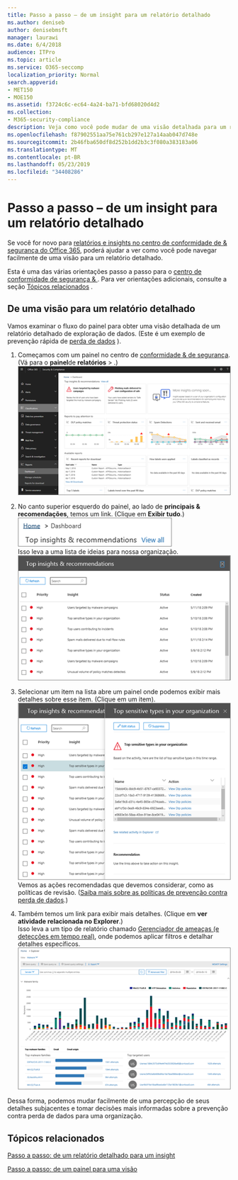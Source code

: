 ```yaml
---
title: Passo a passo – de um insight para um relatório detalhado
ms.author: deniseb
author: denisebmsft
manager: laurawi
ms.date: 6/4/2018
audience: ITPro
ms.topic: article
ms.service: O365-seccomp
localization_priority: Normal
search.appverid:
- MET150
- MOE150
ms.assetid: f3724c6c-ec64-4a24-ba71-bfd68020d4d2
ms.collection:
- M365-security-compliance
description: Veja como você pode mudar de uma visão detalhada para um relatório detalhado no centro &amp; de conformidade de segurança por meio de um exemplo de prevenção de perda de dados.
ms.openlocfilehash: f87902551aa75e761cb297e127a14aab047d748e
ms.sourcegitcommit: 2b46fba650df8d252b1dd2b3c3f080a383183a06
ms.translationtype: MT
ms.contentlocale: pt-BR
ms.lasthandoff: 05/23/2019
ms.locfileid: "34408286"
---
```

# <a name="walkthrough---from-an-insight-to-a-detailed-report"></a>Passo a passo – de um insight para um relatório detalhado

Se você for novo para [relatórios e insights no centro de conformidade de &amp; segurança do Office 365](reports-and-insights-in-security-and-compliance.md), poderá ajudar a ver como você pode navegar facilmente de uma visão para um relatório detalhado. 
  
Esta é uma das várias orientações passo a passo para o [centro de conformidade de segurança &amp; ](https://protection.office.com). Para ver orientações adicionais, consulte a seção [Tópicos relacionados](#related-topics) . 
  
## <a name="from-an-insight-to-a-detailed-report"></a>De uma visão para um relatório detalhado

Vamos examinar o fluxo do painel para obter uma visão detalhada de um relatório detalhado de exploração de dados. (Este é um exemplo de prevenção rápida de [perda de dados](data-loss-prevention-policies.md) ). 
  
1. Começamos com um painel no centro de [conformidade &amp; de segurança](https://protection.office.com). (Vá para o **painel**de **relatórios** \> .)<br/>![No centro de &amp; conformidade de segurança, escolha \> painel de relatórios](media/2a668c3d-3fa3-4e37-8149-46989b33ae8c.png)
  
2. No canto superior esquerdo do painel, ao lado de **principais &amp; recomendações**, temos um link. (Clique em **Exibir tudo**.)<br/>![No centro de &amp; conformidade de segurança, escolha \> painel de relatórios para ver suas principais ideias](media/9bb64e11-494f-40a4-ab3d-8d3c7789f300.png)<br/>Isso leva a uma lista de ideias para nossa organização.<br/>![No centro de &amp; conformidade de segurança, você pode exibir todos os percepções em uma lista](media/1289af77-bf5a-444a-97a1-03d8a83f75a9.png)
  
3. Selecionar um item na lista abre um painel onde podemos exibir mais detalhes sobre esse item. (Clique em um item).<br/>![Detalhes de uma percepção selecionada](media/dcbb389f-23b0-4031-b789-4a49068af85a.png)<br/>Vemos as ações recomendadas que devemos considerar, como as políticas de revisão. ([Saiba mais sobre as políticas de prevenção contra perda de dados](data-loss-prevention-policies.md).)
    
4. Também temos um link para exibir mais detalhes. (Clique em **ver atividade relacionada no Explorer**.)<br/>Isso leva a um tipo de relatório chamado [Gerenciador de ameaças (e detecções em tempo real)](threat-explorer.md), onde podemos aplicar filtros e detalhar detalhes específicos.<br/>![Exibição do Explorer com mais detalhes sobre uma percepção selecionada](media/3ad15b15-7158-44b7-beda-013351bd868e.png)
  
Dessa forma, podemos mudar facilmente de uma percepção de seus detalhes subjacentes e tomar decisões mais informadas sobre a prevenção contra perda de dados para uma organização.
  
## <a name="related-topics"></a>Tópicos relacionados

[Passo a passo: de um relatório detalhado para um insight](from-a-detailed-report-to-an-insight.md)
  
[Passo a passo: de um painel para uma visão](from-a-dashboard-to-an-insight.md)
  

